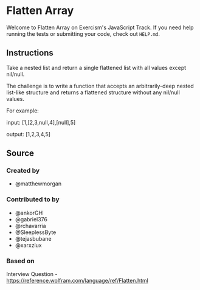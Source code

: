 # Flatten Array

Welcome to Flatten Array on Exercism's JavaScript Track.
If you need help running the tests or submitting your code, check out `HELP.md`.

## Instructions

Take a nested list and return a single flattened list with all values except nil/null.

The challenge is to write a function that accepts an arbitrarily-deep nested list-like structure and returns a flattened structure without any nil/null values.

For example:

input: [1,[2,3,null,4],[null],5]

output: [1,2,3,4,5]

## Source

### Created by

- @matthewmorgan

### Contributed to by

- @ankorGH
- @gabriel376
- @rchavarria
- @SleeplessByte
- @tejasbubane
- @xarxziux

### Based on

Interview Question - https://reference.wolfram.com/language/ref/Flatten.html